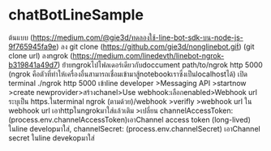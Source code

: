 # chatBotLineSample 
ต้นแบบ (https://medium.com/@gie3d/ทดลองใช้-line-bot-sdk-บน-node-js-9f765945fa9e) 
ลง git clone (https://github.com/gie3d/nonglinebot.git์)
(git clone url) 
ลงngrok (https://medium.com/linedevth/linebot-ngrok-b319841a49d7) ย้่ายngrokไปโฟลเดอร์เดียวกับdoccument path/to/ngrok http 5000 (ngrok คือตัวที่ทำให้เครื่องอื่นสามารถเชื่อมเข้ามาสู้notebookเราซึ่งเป็นlocalhostได้) เปิด terminal ./ngrok http 5000 เข้าline developer >Messaging API >startnow >create newprovider>สร้างchanel>Use webhook:เลือกenabled>Webhook url ระบุเป็น https.ในterminal ngrok (ตามด้วย)/webhook >verifly >webhook url ใน webhook url เอาhttpในngrokมาใส่แล้วเติม >เปลี่ยน    channelAccessToken: (process.env.channelAccessToken)เอาChannel access token (long-lived) ในline developมาใส่,     channelSecret: (process.env.channelSecret) เอาChannel secret ในline devekopมาใส่
